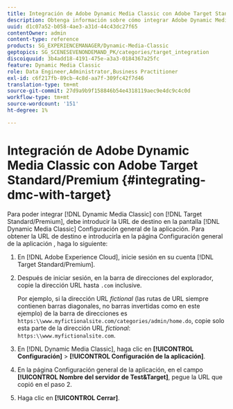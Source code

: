 ```yaml
---
title: Integración de Adobe Dynamic Media Classic con Adobe Target Standard/Premium
description: Obtenga información sobre cómo integrar Adobe Dynamic Media Classic con Adobe Target Standard/Premium.
uuid: d1c07a52-b058-4ae3-a31d-44c43dc27f65
contentOwner: admin
content-type: reference
products: SG_EXPERIENCEMANAGER/Dynamic-Media-Classic
geptopics: SG_SCENESEVENONDEMAND_PK/categories/target_integration
discoiquuid: 3b4add18-4191-475e-a3a3-0184367a25fc
feature: Dynamic Media Classic
role: Data Engineer,Administrator,Business Practitioner
exl-id: c6f217fb-89cb-4c8d-aa7f-309fc42f7d46
translation-type: tm+mt
source-git-commit: 27d9a9b9f158846b54e4318119aec9e4dc9c4c0d
workflow-type: tm+mt
source-wordcount: '151'
ht-degree: 1%

---
```


# Integración de Adobe Dynamic Media Classic con Adobe Target Standard/Premium {#integrating-dmc-with-target}

Para poder integrar [!DNL Dynamic Media Classic] con [!DNL Target Standard/Premium], debe introducir la URL de destino en la pantalla [!DNL Dynamic Media Classic] Configuración general de la aplicación. Para obtener la URL de destino e introducirla en la página Configuración general de la aplicación , haga lo siguiente:

1. En [!DNL Adobe Experience Cloud], inicie sesión en su cuenta [!DNL Target Standard/Premium].
1. Después de iniciar sesión, en la barra de direcciones del explorador, copie la dirección URL hasta `.com` inclusive.

   Por ejemplo, si la dirección URL *fictional* (las rutas de URL siempre contienen barras diagonales, no barras invertidas como en este ejemplo) de la barra de direcciones es `https:\\www.myfictionalsite.com/categories/admin/home.do`, copie solo esta parte de la dirección URL *fictional*: `https:\\www.myfictionalsite.com`.

1. En [!DNL Dynamic Media Classic], haga clic en **[!UICONTROL Configuración]** > **[!UICONTROL Configuración de la aplicación]**.
1. En la página Configuración general de la aplicación, en el campo **[!UICONTROL Nombre del servidor de Test&amp;Target]**, pegue la URL que copió en el paso 2.
1. Haga clic en **[!UICONTROL Cerrar]**.
